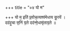 +++
title = "०४ यो म"

+++
यो म॒ इति॑ प्र॒वोच॒त्यश्व॑मेधाय सू॒रये॑ ।  
दद॑दृ॒चा स॒निं य॒ते दद॑न्मे॒धामृ॑ताय॒ते ॥